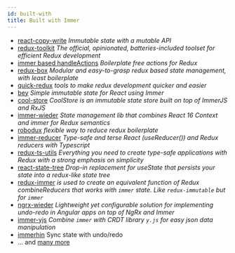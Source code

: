 ```yaml
---
id: built-with
title: Built with Immer
---
```


<center>
<div data-ea-publisher="immerjs" data-ea-type="image" className="horizontal bordered"></div>
</center>

- [react-copy-write](https://github.com/aweary/react-copy-write) _Immutable state with a mutable API_
- [redux-toolkit](https://github.com/reduxjs/redux-toolkit) _The official, opinionated, batteries-included toolset for efficient Redux development_
- [immer based handleActions](https://gist.github.com/kitze/fb65f527803a93fb2803ce79a792fff8) _Boilerplate free actions for Redux_
- [redux-box](https://github.com/anish000kumar/redux-box) _Modular and easy-to-grasp redux based state management, with least boilerplate_
- [quick-redux](https://github.com/jeffreyyoung/quick-redux) _tools to make redux development quicker and easier_
- [bey](https://github.com/jamiebuilds/bey) _Simple immutable state for React using Immer_
- [cool-store](https://github.com/Maxvien/cool-store) _CoolStore is an immutable state store built on top of ImmerJS and RxJS_
- [immer-wieder](https://github.com/drcmda/immer-wieder#readme) _State management lib that combines React 16 Context and immer for Redux semantics_
- [robodux](https://github.com/neurosnap/robodux) _flexible way to reduce redux boilerplate_
- [immer-reducer](https://github.com/epeli/immer-reducer) _Type-safe and terse React (useReducer()) and Redux reducers with Typescript_
- [redux-ts-utils](https://github.com/knpwrs/redux-ts-utils) _Everything you need to create type-safe applications with Redux with a strong emphasis on simplicity_
- [react-state-tree](https://github.com/suchipi/react-state-tree) _Drop-in replacement for useState that persists your state into a redux-like state tree_
- [redux-immer](https://github.com/salvoravida/redux-immer) _is used to create an equivalent function of Redux combineReducers that works with `immer` state. Like `redux-immutable` but for `immer`_
- [ngrx-wieder](https://github.com/nilsmehlhorn/ngrx-wieder) _Lightweight yet configurable solution for implementing undo-redo in Angular apps on top of NgRx and Immer_
- [immer-yjs](https://github.com/sep2/immer-yjs) _Combine `immer` with CRDT library `y.js` for easy json data manipulation_
- [immerhin](https://github.com/webstudio-is/immerhin) Sync state with undo/redo
- ... and [many more](https://www.npmjs.com/browse/depended/immer)
